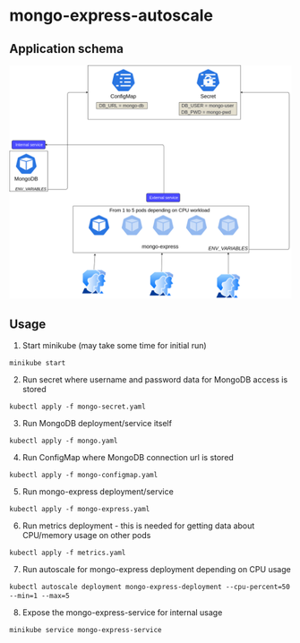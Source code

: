 mongo-express-autoscale
========


## Application schema

![text](https://github.com/Vincitore1402/k8s-learning/blob/master/mongo-express-autoscale/images/schema.png)

## Usage

1) Start minikube (may take some time for initial run)
```$xslt
minikube start
```

2) Run secret where username and password data for MongoDB access is stored
```$xslt
kubectl apply -f mongo-secret.yaml
```

3) Run MongoDB deployment/service itself

```$xslt
kubectl apply -f mongo.yaml
```

4) Run ConfigMap where MongoDB connection url is stored

```$xslt
kubectl apply -f mongo-configmap.yaml
```

5) Run mongo-express deployment/service

```$xslt
kubectl apply -f mongo-express.yaml
```

6) Run metrics deployment - this is needed for getting data about CPU/memory usage on other pods

```$xslt
kubectl apply -f metrics.yaml
```

7) Run autoscale for mongo-express deployment depending on CPU usage

```$xslt
kubectl autoscale deployment mongo-express-deployment --cpu-percent=50 --min=1 --max=5
```

8) Expose the mongo-express-service for internal usage

```$xslt
minikube service mongo-express-service
```


